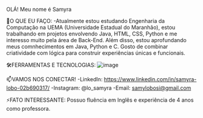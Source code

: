 OLÁ! Meu nome é Samyra

🌱O QUE EU FAÇO: 
-Atualmente estou estudando Engenharia da Computação na UEMA (Universidade Estadual do Maranhão), estou trabalhando em projetos envolvendo Java, HTML, CSS, Python e me interesso muito pela área de Back-End. Além disso,     estou aprofundando meus comnhecimentos em Java, Python e C. Gosto de combinar criatividade com lógica para construir experiências únicas e funcionais.

🛠️FERRAMENTAS E TECNOLOGIAS:
   ![image](https://github.com/user-attachments/assets/2b051bb7-415c-41ca-9d98-53b498e52044)


📫VAMOS NOS CONECTAR!
  -LinkedIn: https://www.linkedin.com/in/samyra-lobo-02b690317/
  -Instagram: @lo_samyra
  -Email: samylobosi@gmail.com

⚡FATO INTERESSANTE: Possuo fluência em Inglês e experiência de 4 anos como professora.








